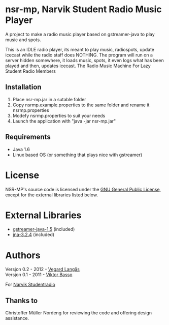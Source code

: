 # nsr-mp, Narvik Student Radio Music Player
A project to make a radio music player based on gstreamer-java to play music and spots.

This is an IDLE radio player, its meant to play music, radiospots, update icecast while the radio staff does NOTHING.
The program will run on a server hidden somewhere, it loads music, spots, it even logs what has been played and then, updates icecast.
The Radio Music Machine For Lazy Student Radio Members

## Installation
1. Place nsr-mp.jar in a sutable folder
1. Copy nsrmp.example.properties to the same folder and rename it nsrmp.properties
1. Modefy nsrmp.properties to suit your needs
1. Launch the application with "java -jar nsr-mp.jar"
 
## Requirements
- Java 1.6
- Linux based OS (or something that plays nice with gstreamer)

# License
NSR-MP's source code is licensed under the
[GNU General Public License](http://www.gnu.org/licenses/gpl.html),
except for the  external libraries listed below.

# External Libraries
* [gstreamer-java-1.5](http://code.google.com/p/gstreamer-java/) (included)
* [jna-3.2.4](http://code.google.com/p/gstreamer-java/) (included)

# Authors
Versjon 0.2 - 2012 - [Vegard Lang&aring;s](http://sjefen6.no)  
Versjon 0.1 - 2011 - [Viktor Basso](http://basso.cc)

For [Narvik Studentradio](http://nsr.samfunnet.no)

## Thanks to
Christoffer M&uuml;ller Nordeng for reviewing the code and offering design assistance.